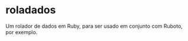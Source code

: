 roladados
=========

Um rolador de dados em Ruby, para ser usado em conjunto com Ruboto, por exemplo.